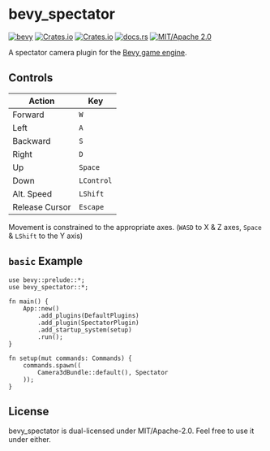 # bevy_spectator
[![bevy](https://img.shields.io/badge/Bevy-0.9-blue)](https://crates.io/crates/bevy/0.9.0)
[![Crates.io](https://img.shields.io/crates/v/bevy_spectator)](https://crates.io/crates/bevy_spectator)
[![Crates.io](https://img.shields.io/crates/d/bevy_spectator)](https://crates.io/crates/bevy_spectator)
[![docs.rs](https://img.shields.io/docsrs/bevy_spectator)](https://docs.rs/bevy_spectator/)
[![MIT/Apache 2.0](https://img.shields.io/badge/license-MIT%2FApache-blue.svg)](https://github.com/JonahPlusPlus/bevy_spectator#license)

A spectator camera plugin for the [Bevy game engine](https://bevyengine.org/).

## Controls

|Action|Key|
|-|-|
|Forward|`W`|
|Left|`A`|
|Backward|`S`|
|Right|`D`|
|Up|`Space`|
|Down|`LControl`|
|Alt. Speed|`LShift`|
|Release Cursor|`Escape`|

Movement is constrained to the appropriate axes. (`WASD` to X & Z axes, `Space` & `LShift` to the Y axis)

## `basic` Example
```
use bevy::prelude::*;
use bevy_spectator::*;

fn main() {
    App::new()
        .add_plugins(DefaultPlugins)
        .add_plugin(SpectatorPlugin)
        .add_startup_system(setup)
        .run();
}

fn setup(mut commands: Commands) {
    commands.spawn((
        Camera3dBundle::default(), Spectator
    ));
}
```

## License
bevy_spectator is dual-licensed under MIT/Apache-2.0. Feel free to use it under either.
